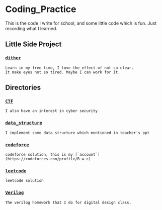 # Coding_Practice

This is the code I write for school, and some little code which is fun.
Just recording what I learned.

## Little Side Project
### [`dither`](2020_spring/dither/)
    Learn in my free time, I love the effect of not so clear. 
    It make eyes not so tired. Maybe I can work for it.

## Directories
### [`CTF`](CTF/)
    I also have an interest in cyber security

### [`data_structure`](data_structure/)
    I implement some data structure which mentioned in teacher's ppt

### [`codeforce`](codeforce/)
    codeforce solution, this is my [`account`](https://codeforces.com/profile/B_w_c)

### [`leetcode`](leetcode/)
    leetcode solution

### [`Verilog`](Verilog/)
    The verilog homework that I do for digital design class.
